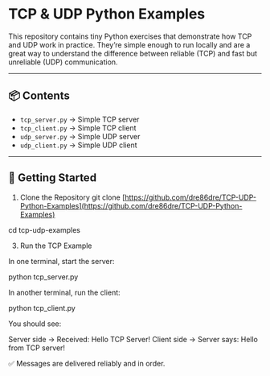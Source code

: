 # TCP & UDP Python Examples

This repository contains tiny Python exercises that demonstrate how TCP and UDP work in practice. They’re simple enough to run locally and are a great way to understand the difference between reliable (TCP) and fast but unreliable (UDP) communication.

---

## 📦 Contents

- ```tcp_server.py``` → Simple TCP server
- ```tcp_client.py``` → Simple TCP client
- ```udp_server.py``` → Simple UDP server
- ```udp_client.py``` → Simple UDP client

---

## 🚀 Getting Started

1. Clone the Repository
git clone [https://github.com/dre86dre/TCP-UDP-Python-Examples](https://github.com/dre86dre/TCP-UDP-Python-Examples)

cd tcp-udp-examples

3. Run the TCP Example

In one terminal, start the server:

python tcp_server.py


In another terminal, run the client:

python tcp_client.py


You should see:

Server side → Received: Hello TCP Server!
Client side → Server says: Hello from TCP server!


✅ Messages are delivered reliably and in order.
